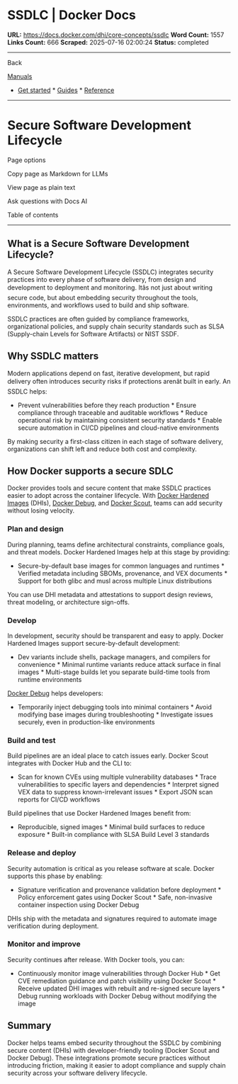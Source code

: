 # SSDLC | Docker Docs

**URL:** https://docs.docker.com/dhi/core-concepts/ssdlc
**Word Count:** 1557
**Links Count:** 666
**Scraped:** 2025-07-16 02:00:24
**Status:** completed

---

Back

[Manuals](https://docs.docker.com/manuals/)

  * [Get started](https://docs.docker.com/get-started/)   * [Guides](https://docs.docker.com/guides/)   * [Reference](https://docs.docker.com/reference/)

* * *

# Secure Software Development Lifecycle

Page options

Copy page as Markdown for LLMs

View page as plain text

Ask questions with Docs AI

Table of contents

* * *

## What is a Secure Software Development Lifecycle?

A Secure Software Development Lifecycle \(SSDLC\) integrates security practices into every phase of software delivery, from design and development to deployment and monitoring. Itâs not just about writing secure code, but about embedding security throughout the tools, environments, and workflows used to build and ship software.

SSDLC practices are often guided by compliance frameworks, organizational policies, and supply chain security standards such as SLSA \(Supply-chain Levels for Software Artifacts\) or NIST SSDF.

## Why SSDLC matters

Modern applications depend on fast, iterative development, but rapid delivery often introduces security risks if protections arenât built in early. An SSDLC helps:

  * Prevent vulnerabilities before they reach production   * Ensure compliance through traceable and auditable workflows   * Reduce operational risk by maintaining consistent security standards   * Enable secure automation in CI/CD pipelines and cloud-native environments

By making security a first-class citizen in each stage of software delivery, organizations can shift left and reduce both cost and complexity.

## How Docker supports a secure SDLC

Docker provides tools and secure content that make SSDLC practices easier to adopt across the container lifecycle. With [Docker Hardened Images](https://docs.docker.com/dhi/) \(DHIs\), [Docker Debug](https://docs.docker.com/reference/cli/docker/debug/), and [Docker Scout](https://docs.docker.com/scout/), teams can add security without losing velocity.

### Plan and design

During planning, teams define architectural constraints, compliance goals, and threat models. Docker Hardened Images help at this stage by providing:

  * Secure-by-default base images for common languages and runtimes   * Verified metadata including SBOMs, provenance, and VEX documents   * Support for both glibc and musl across multiple Linux distributions

You can use DHI metadata and attestations to support design reviews, threat modeling, or architecture sign-offs.

### Develop

In development, security should be transparent and easy to apply. Docker Hardened Images support secure-by-default development:

  * Dev variants include shells, package managers, and compilers for convenience   * Minimal runtime variants reduce attack surface in final images   * Multi-stage builds let you separate build-time tools from runtime environments

[Docker Debug](https://docs.docker.com/reference/cli/docker/debug/) helps developers:

  * Temporarily inject debugging tools into minimal containers   * Avoid modifying base images during troubleshooting   * Investigate issues securely, even in production-like environments

### Build and test

Build pipelines are an ideal place to catch issues early. Docker Scout integrates with Docker Hub and the CLI to:

  * Scan for known CVEs using multiple vulnerability databases   * Trace vulnerabilities to specific layers and dependencies   * Interpret signed VEX data to suppress known-irrelevant issues   * Export JSON scan reports for CI/CD workflows

Build pipelines that use Docker Hardened Images benefit from:

  * Reproducible, signed images   * Minimal build surfaces to reduce exposure   * Built-in compliance with SLSA Build Level 3 standards

### Release and deploy

Security automation is critical as you release software at scale. Docker supports this phase by enabling:

  * Signature verification and provenance validation before deployment   * Policy enforcement gates using Docker Scout   * Safe, non-invasive container inspection using Docker Debug

DHIs ship with the metadata and signatures required to automate image verification during deployment.

### Monitor and improve

Security continues after release. With Docker tools, you can:

  * Continuously monitor image vulnerabilities through Docker Hub   * Get CVE remediation guidance and patch visibility using Docker Scout   * Receive updated DHI images with rebuilt and re-signed secure layers   * Debug running workloads with Docker Debug without modifying the image

## Summary

Docker helps teams embed security throughout the SSDLC by combining secure content \(DHIs\) with developer-friendly tooling \(Docker Scout and Docker Debug\). These integrations promote secure practices without introducing friction, making it easier to adopt compliance and supply chain security across your software delivery lifecycle.